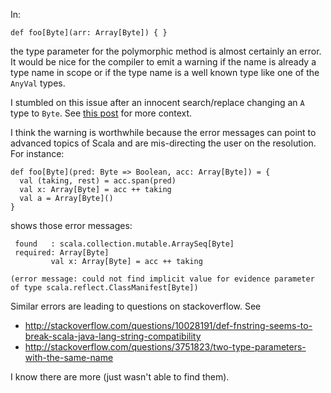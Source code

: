 In:

```
def foo[Byte](arr: Array[Byte]) { }
```

the type parameter for the polymorphic method is almost certainly an error. It would be nice for the compiler to emit a warning if the name is already a type name in scope or if the type name is a well known type like one of the `AnyVal` types.

I stumbled on this issue after an innocent search/replace changing an `A` type to `Byte`. See [this post](http://groups.google.com/group/scala-language/browse_thread/thread/18b0c15e86cd2f38/1f5a9fbe79c6731f?show_docid=1f5a9fbe79c6731f) for more context.

I think the warning is worthwhile because the error messages can point to advanced topics of Scala and are mis-directing the user on the resolution. For instance:

```
def foo[Byte](pred: Byte => Boolean, acc: Array[Byte]) = { 
  val (taking, rest) = acc.span(pred) 
  val x: Array[Byte] = acc ++ taking 
  val a = Array[Byte]() 
} 
```

shows those error messages:

```
 found   : scala.collection.mutable.ArraySeq[Byte] 
 required: Array[Byte] 
         val x: Array[Byte] = acc ++ taking 

(error message: could not find implicit value for evidence parameter 
of type scala.reflect.ClassManifest[Byte]) 
```

Similar errors are leading to questions on stackoverflow. See

 * http://stackoverflow.com/questions/10028191/def-fnstring-seems-to-break-scala-java-lang-string-compatibility
 * http://stackoverflow.com/questions/3751823/two-type-parameters-with-the-same-name

I know there are more (just wasn't able to find them).
